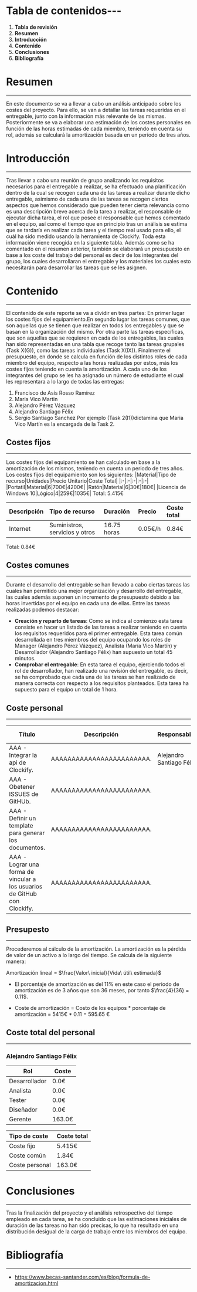 # Tabla de contenidos---
1. **Tabla de revisión**
2. **Resumen**
3. **Introducción**
4. **Contenido**
5. **Conclusiones**
6. **Bibliografía**

# Resumen
---
En este documento se va a llevar a cabo un análisis anticipado sobre los costes del proyecto.
Para ello, se van a detallar las tareas requeridas en el entregable, junto con la información más relevante de las mismas. Posteriormente se va a elaborar una estimación de los costes personales en función de las horas estimadas de cada miembro, teniendo en cuenta su rol, además se calculará la amortización basada en un período de tres años.

# Introducción
---
Tras llevar a cabo una reunión de grupo analizando los requisitos necesarios para el entregable a realizar, se ha efectuado una planificación dentro de la cual se recogen cada una de las tareas a realizar durante dicho entregable, asimismo de cada una de las tareas se recogen ciertos aspectos que hemos considerado que pueden tener cierta relevancia como es una descripción breve acerca de la tarea a realizar, el responsable de ejecutar dicha tarea, el rol que posee el responsable que hemos comentado en el equipo, así como el tiempo que en principio tras un análisis se estima que se tardaría en realizar cada tarea y el tiempo real usado para ello, el cuál ha sido medido usando la herramienta de Clockify. Toda esta información viene recogida en la siguiente tabla. Además como se ha comentado en el resumen anterior, también se elaborará un presupuesto en base a los coste del trabajo del personal es decir de los integrantes del grupo, los cuales desarrollaran el entregable y los materiales los cuales esto necesitarán para desarrollar las tareas que se les asignen.

# Contenido
---
El contenido de este reporte se va a dividir en tres partes: En primer lugar los costes fijos del equipamiento.En segundo lugar las tareas comunes, que son aquellas que se tienen que realizar en todos los entregables y que se basan en la organización del mismo. Por otra parte las tareas específicas, que son aquellas que se requieren en cada de los entregables, las cuales han sido representadas en una tabla que recoge tanto las tareas grupales (Task X(G)), como las tareas individuales (Task X(IX)). Finalmente el presupuesto, en donde se calcula en función de los distintos roles de cada miembro del equipo, respecto a las horas realizadas por estos, más los costes fijos teniendo en cuenta la amortización.
A cada uno de los integrantes del grupo se les ha asignado un número de estudiante el cual les representara a lo largo de todas las entregas:
1. Francisco de Asís Rosso Ramírez
2. Maria Vico Martin
3. Alejandro Pérez Vázquez
4. Alejandro Santiago Félix
5. Sergio Santiago Sanchez
Por ejemplo (Task 2(I1))dictamina que Maria Vico Martín es la encargada de la Task 2.

## Costes fijos
---
Los costes fijos del equipamiento se han calculado en base a la amortización de los mismos, teniendo en cuenta un periodo de tres años. Los costes fijos del equipamiento son los siguientes:
|Material|Tipo de recurso|Unidades|Precio Unitario|Coste Total|
|:-|:-|:-|:-|:-|
|Portatil|Material|6|700€|4200€|
|Ratón|Material|6|30€|180€|
|Licencia de Windows 10|Lógico|4|259€|1035€|
Total: 5.415€

|Descripción|Tipo de recurso|Duración|Precio|Coste total|
|:-|:-|:-|:-|:-|
|Internet|Suministros, servicios y otros|16.75 horas|0.05€/h|0.84€|
Total: 0.84€

## Costes comunes
---
Durante el desarrollo del entregable se han llevado a cabo ciertas tareas las cuales han permitido una mejor organización y desarrollo del entregable, las cuales además suponen un incremento de presupuesto debido a las horas invertidas por el equipo en cada una de ellas. Entre las tareas realizadas podemos destacar:
- **Creación y reparto de tareas**: Como se indica al comienzo esta tarea consiste en hacer un listado de las tareas a realizar teniendo en cuenta los requisitos requeridos para el primer entregable. Esta tarea común desarrollada en tres miembros del equipo ocupando los roles de Manager (Alejandro Pérez Vázquez), Analista (María Vico Martín) y Desarrollador (Alejandro Santiago Félix) han supuesto un total 45 minutos.
- **Comprobar el entregable**: En esta tarea el equipo, ejerciendo todos el rol de desarrollador, han realizado una revisión del entregable, es decir, se ha comprobado que cada una de las tareas se han realizado de manera correcta con respecto a los requisitos planteados. Esta tarea ha supuesto para el equipo un total de 1 hora.

## Coste personal
---
| Título                                                                    | Descripción               | Responsables             | Rol      | Tiempo planificado | Tiempo real | Coste  |
| ------------------------------------------------------------------------- | ------------------------- | ------------------------ | -------- | ------------------ | ----------- | ------ |
| AAA - Integrar la api de Clockify.                                        | AAAAAAAAAAAAAAAAAAAAAAAA. | Alejandro Santiago Félix | OPERATOR | x                  | 8.15        | 163.0€ |
| AAA - Obetener ISSUES de GitHUb.                                          | AAAAAAAAAAAAAAAAAAAAAAAA. |                          |          | x                  | 0.0         | 0.0€   |
| AAA - Definir un template para generar los documentos.                    | AAAAAAAAAAAAAAAAAAAAAAAA. |                          |          | x                  | 0.0         | 0.0€   |
| AAA - Lograr una forma de vincular a los usuarios de GitHub con Clockify. | AAAAAAAAAAAAAAAAAAAAAAAA. |                          |          | x                  | 0.0         | 0.0€   |

## Presupesto
---
Procederemos al cálculo de la amortización. La amortización es la pérdida de valor de un activo a lo largo del tiempo. Se calcula  de la siguiente manera:

Amortización lineal = $\frac{Valor\ inicial}{Vida\ útil\ estimada}$

- El porcentaje de amortización es del 11% en este caso el periodo de amortización es de 3 años que son 36 meses, por tanto $\frac{4}{36} = 0.11$.

- Coste de amortización = Costo de los equipos * porcentaje de amortización = 5415€ * 0.11 = 595.65 €

## Coste total del personal
---

### Alejandro Santiago Félix
| Rol           | Coste  |
| ------------- | ------ |
| Desarrollador | 0.0€   |
| Analista      | 0.0€   |
| Tester        | 0.0€   |
| Diseñador     | 0.0€   |
| Gerente       | 163.0€ |

|Tipo de coste|Coste total|
|:-|:-|
|Coste fijo|5.415€|
|Coste común|1.84€|
|Coste personal|163.0€|

# Conclusiones
---
Tras la finalización del proyecto y el análisis retrospectivo del tiempo empleado en cada tarea, se ha concluido que las estimaciones iniciales de duración de las tareas no han sido precisas, lo que ha resultado en una distribución desigual de la carga de trabajo entre los miembros del equipo.

# Bibliografía
---
- https://www.becas-santander.com/es/blog/formula-de-amortizacion.html


